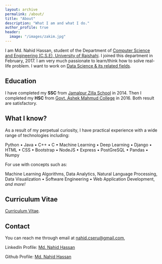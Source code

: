 ```yaml
---
layout: archive
permalink: /about/
title: "About"
description: "What I am and what I do."
author_profile: true
header:
  image: "/images/zakim.jpg"
---
```

I am Md. Nahid Hassan, student of the Department of [Computer Science and Engineering (C.S.E), University of Rajshahi](http:/www.ru.ac.bd/cse/). I joined this department in February, 2017. I am very much passionate to learn/think how to solve real-life problem. I want to work on [Data Science & its related fields](https:en.wikipedia.org/wikiData_science).


## Education
I have completed my **SSC** from [Jamalpur Zilla School](http://www.jzs.edu.bd/) in 2014. Then I completed my **HSC** from [Govt. Ashek Mahmud College](http://amc.edu.bd/) in 2016. Both result are satisfactory.

## What I know?
As a result of my perpetual curiosity, I have practical experience with a wide range of technologies including:

Python • Java • C++ • C • Machine Learning • Deep Learning • Django • HTML • CSS • Bootstrap • NodeJS • Express • PostGreSQL • Pandas • Numpy

For use with concepts such as:

Machine Learning Algorithms, Data Analytics, Natural Language Processing, Data Visualization • Software Engineering • Web Application Development, <em>and more!</em>

## Curriculum Vitae
[Curriculum Vitae](https://drive.google.com/open?id=1VUYAj7n_rvCKPLRLsxYNyqmx_kqTQVw2).

## Contact
You can reach me through email at nahid.cseru@gmail.com,

LinkedIn Profile: [Md. Nahid Hassan](https://www.linkedin.com/in/md-nahid-hassan-a3639317a/)

Github Profile: [Md. Nahid Hassan](https://github.com/Nahid-Hassan)

